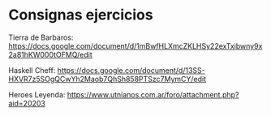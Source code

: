 
# Consignas ejercicios

Tierra de Barbaros: https://docs.google.com/document/d/1mBwfHLXmcZKLHSy22exTxibwny9x2a81hKW000tOFMQ/edit

Haskell Cheff: https://docs.google.com/document/d/13SS-HXVR7z5SOgQCwYh2Maob7QhSh858PTSzc7MymCY/edit

Heroes Leyenda: https://www.utnianos.com.ar/foro/attachment.php?aid=20203



